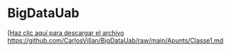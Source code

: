 # BigDataUab

[[Haz clic aquí para descargar el archivo
](https://github.com/CarlosVillan/BigDataUab/raw/main/Apunts/Classe1.md)https://github.com/CarlosVillan/BigDataUab/raw/main/Apunts/Classe1.md

